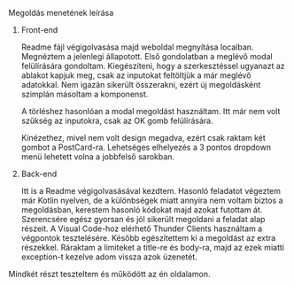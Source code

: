 Megoldás menetének leírása

1. Front-end
   
    Readme fájl végigolvasása majd weboldal megnyítása localban. Megnéztem a jelenlegi állapotott. Első gondolatban a meglévő modal felülírására gondoltam. Kiegészíteni, hogy a szerkesztéssel ugyanazt az ablakot kapjuk meg, csak az inputokat feltöltjük a már meglévő adatokkal. Nem igazán sikerült összerakni, ezért új megoldásként szimplán másoltam a komponenst.
   
   A törléshez hasonlóan a modal megoldást használtam. Itt már nem volt szűkség az inputokra, csak az OK gomb felülírására.
   
   Kinézethez, mivel nem volt design megadva, ezért csak raktam két gombot a PostCard-ra. Lehetséges elhelyezés a 3 pontos dropdown menü lehetett volna a jobbfelső sarokban.

   

3. Back-end
   
   Itt is a Readme végigolvasásával kezdtem. Hasonló feladatot végeztem már Kotlin nyelven, de a különbségek miatt annyira nem voltam biztos a megoldásban, kerestem hasonló kódokat majd azokat futottam át. Szerencsére egész gyorsan és jól sikerült megoldani a feladat alap részeit. A Visual Code-hoz elérhető Thunder Clients használtam a végpontok tesztelésére. Később egészítettem ki a megoldást az extra részekkel. Ráraktam a limiteket a title-re és body-ra, majd az ezek miatti exception-t kezelve adom vissza azok üzenetét.

Mindkét részt teszteltem és működött az én oldalamon.
   
